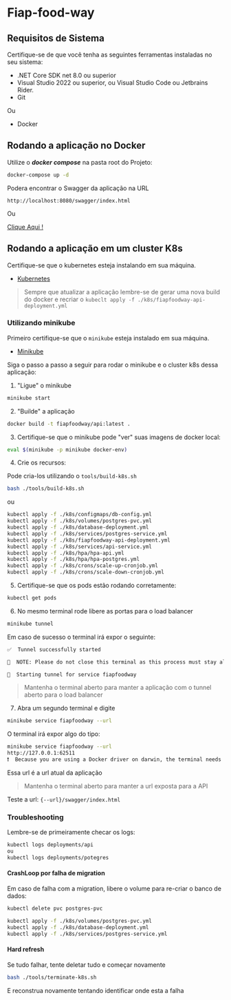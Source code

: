 # Fiap-food-way

## Requisitos de Sistema

Certifique-se de que você tenha as seguintes ferramentas instaladas no seu sistema:

- .NET Core SDK net 8.0 ou superior
- Visual Studio 2022 ou superior, ou Visual Studio Code ou Jetbrains Rider.
- Git

Ou
- Docker

## Rodando a aplicação no Docker
Utilize o **_docker compose_** na pasta root do Projeto:

```sh
docker-compose up -d
```
Podera encontrar o Swagger da aplicação na URL

`http://localhost:8080/swagger/index.html`

Ou 

[Clique Aqui !](http://localhost:8080/swagger/index.html)


## Rodando a aplicação em um cluster K8s

Certifique-se que o kubernetes esteja instalando em sua máquina.

- [Kubernetes](https://kubernetes.io/releases/download/)

> Sempre que atualizar a aplicação lembre-se de gerar uma nova build do docker e recriar o `kubeclt apply -f ./k8s/fiapfoodway-api-deployment.yml`

### Utilizando minikube

Primeiro certifique-se que o `minikube` esteja instalado em sua máquina.

- [Minikube](https://minikube.sigs.k8s.io/docs/start/?arch=%2Fmacos%2Fx86-64%2Fstable%2Fbinary+download)

Siga o passo a passo a seguir para rodar o minikube e o cluster k8s dessa aplicação:

1. "Ligue" o minikube

```bash
minikube start
```

2. "Builde" a aplicação

```bash
docker build -t fiapfoodway/api:latest .
```

3. Certifique-se que o minikube pode "ver" suas imagens de docker local:

```bash
eval $(minikube -p minikube docker-env)
```

4. Crie os recursos:

Pode cria-los utilizando o `tools/build-k8s.sh`
```bash
bash ./tools/build-k8s.sh
```

ou

```bash
kubectl apply -f ./k8s/configmaps/db-config.yml
kubectl apply -f ./k8s/volumes/postgres-pvc.yml
kubectl apply -f ./k8s/database-deployment.yml
kubectl apply -f ./k8s/services/postgres-service.yml
kubectl apply -f ./k8s/fiapfoodway-api-deployment.yml
kubectl apply -f ./k8s/services/api-service.yml
kubectl apply -f ./k8s/hpa/hpa-api.yml
kubectl apply -f ./k8s/hpa/hpa-postgres.yml
kubectl apply -f ./k8s/crons/scale-up-cronjob.yml
kubectl apply -f ./k8s/crons/scale-down-cronjob.yml
```

5. Certifique-se que os pods estão rodando corretamente:

```bash
kubectl get pods
```

6. No mesmo terminal rode libere as portas para o load balancer

```bash
minikube tunnel
```

Em caso de sucesso o terminal irá expor o seguinte:

```bash
✅  Tunnel successfully started

📌  NOTE: Please do not close this terminal as this process must stay alive for the tunnel to be accessible ...

🏃  Starting tunnel for service fiapfoodway
```

> Mantenha o terminal aberto para manter a aplicação com o tunnel aberto para o load balancer

7. Abra um segundo terminal e digite

```bash
minikube service fiapfoodway --url
```

O terminal irá expor algo do tipo:
```bash
minikube service fiapfoodway --url
http://127.0.0.1:62511
❗  Because you are using a Docker driver on darwin, the terminal needs to be open to run it.
```

Essa url é a url atual da aplicação

> Mantenha o terminal aberto para manter a url exposta para a API

Teste a url: `{--url}/swagger/index.html`

### Troubleshooting

Lembre-se de primeiramente checar os logs:

```bash
kubectl logs deployments/api
ou
kubectl logs deployments/potegres
```

#### CrashLoop por falha de migration

Em caso de falha com a migration, libere o volume para re-criar o banco de dados:

```bash
kubectl delete pvc postgres-pvc
```

```bash
kubectl apply -f ./k8s/volumes/postgres-pvc.yml
kubectl apply -f ./k8s/database-deployment.yml
kubectl apply -f ./k8s/services/postgres-service.yml
```

#### Hard refresh

Se tudo falhar, tente deletar tudo e começar novamente

```bash
bash ./tools/terminate-k8s.sh
```

E reconstrua novamente tentando identificar onde esta a falha